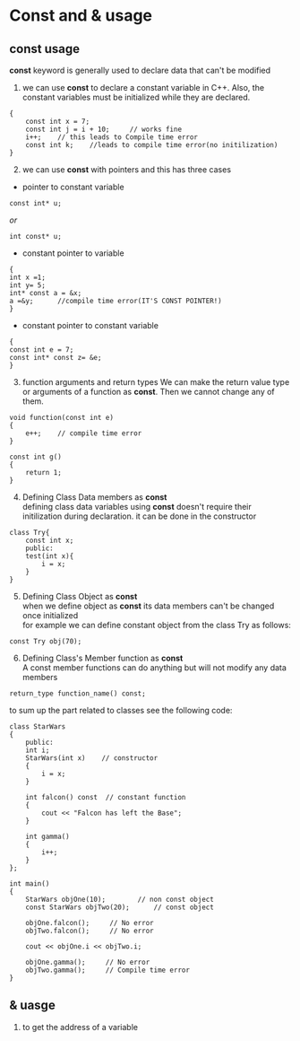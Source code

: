 # Const and & usage
## const usage  
**const** keyword is generally used to declare data that can't be modified
1. we can use **const** to declare a constant variable in C++. Also, the constant variables must be initialized while they are declared.

```
{
    const int x = 7;
    const int j = i + 10;     // works fine
    i++;    // this leads to Compile time error   
    const int k;    //leads to compile time error(no initilization)
}

```

2. we can use **const** with pointers and this has three cases
- pointer to constant variable

``` 
const int* u;
```

*or*

```
int const* u;
```

- constant pointer to variable

```
{
int x =1;
int y= 5;
int* const a = &x;  
a =&y;      //compile time error(IT'S CONST POINTER!) 
}
```

- constant pointer to constant variable

```
{
const int e = 7;
const int* const z= &e; 
}
```

3. function arguments and return types
We can make the return value type or arguments of a function as **const**. Then we cannot change any of them.

```
void function(const int e)
{
    e++;    // compile time error
}
```

```
const int g()
{
    return 1;
}
```

4. Defining Class Data members as **const** <br/>
defining class data variables using **const** doesn't require their initilization during declaration. it can be done in the constructor

```
class Try{
    const int x;
    public:
    test(int x){
        i = x;
    }
}
```

5. Defining Class Object as **const** <br/>
when we define object as **const** its data members can't be changed once initialized <br/>
for example we can define constant object from the class Try as follows:

```
const Try obj(70);
```

6. Defining Class's Member function as **const** <br/>
A const member functions can do anything but will not modify any data members

```
return_type function_name() const;
```

to sum up the part related to classes see the following code:

```
class StarWars
{
    public:
    int i;
    StarWars(int x)    // constructor
    { 
        i = x; 
    }

    int falcon() const  // constant function
    { 
        cout << "Falcon has left the Base";
    }

    int gamma()
    { 
        i++; 
    }
};

int main()
{
    StarWars objOne(10);        // non const object
    const StarWars objTwo(20);      // const object

    objOne.falcon();     // No error
    objTwo.falcon();     // No error

    cout << objOne.i << objTwo.i;

    objOne.gamma();     // No error
    objTwo.gamma();     // Compile time error
}
```

## & uasge
1. to get the address of a variable
